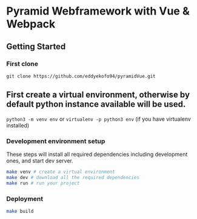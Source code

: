 Pyramid Webframework with Vue & Webpack
==================

Getting Started
---------------
### First clone
`git clone https://github.com/eddyekofo94/pyramidVue.git`

## First create a virtual environment, otherwise by default python instance available will be used.

`python3 -m venv env`
    or
`virtualenv -p python3 env` (if you have virtualenv installed)

### Development environment setup

These steps will install all required dependencies including development ones, and start dev server.

```bash
make venv # create a virtual environment
make dev # download all the required dependencies
make run # run your project
```

### Deployment
```bash
make build
```
